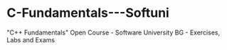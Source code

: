 # C-Fundamentals---Softuni
"C++ Fundamentals" Open Course - Software University BG - Exercises, Labs and Exams
